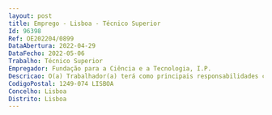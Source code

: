 ```yaml
--- 
layout: post
title: Emprego - Lisboa - Técnico Superior
Id: 96398
Ref: OE202204/0899
DataAbertura: 2022-04-29
DataFecho: 2022-05-06
Trabalho: Técnico Superior
Empregador: Fundação para a Ciência e a Tecnologia, I.P.
Descricao: O(a) Trabalhador(a) terá como principais responsabilidades criar, conceber e manter material relativo à identidade visual das várias atividades desenvolvidas pela unidade FCCN, nos vários meios disponíveis (impressão e digital). Mais concretamente deve assegurar a criação gráfica e manutenção dos vários sites geridos pela unidade FCCN, criar imagem gráfica associada a essas mesmas atividades e replicá la nos mais variados formatos  posters, trípticos, folhetos, convites, sinalética, logótipos, folhas de serviço e layouts diversos, associados à comunicação interna e externa.
CodigoPostal: 1249-074 LISBOA
Concelho: Lisboa
Distrito: Lisboa
--- 
```

